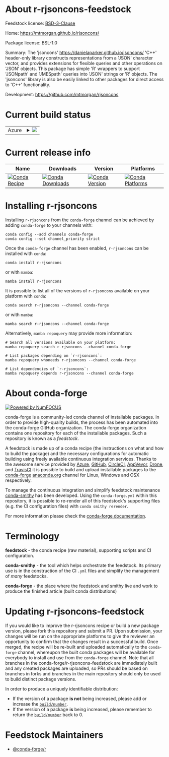 About r-rjsoncons-feedstock
===========================

Feedstock license: [BSD-3-Clause](https://github.com/conda-forge/r-rjsoncons-feedstock/blob/main/LICENSE.txt)

Home: https://mtmorgan.github.io/rjsoncons/

Package license: BSL-1.0

Summary: The 'jsoncons' <https://danielaparker.github.io/jsoncons/> 'C++' header-only library constructs representations from a 'JSON' character vector, and provides extensions for flexible queries and other operations on 'JSON' objects. This package has simple 'R' wrappers to support 'JSONpath' and 'JMESpath' queries into 'JSON' strings or 'R' objects. The 'jsoncons' library is also be easily linked to other packages for direct access to 'C++' functionality.

Development: https://github.com/mtmorgan/rjsoncons

Current build status
====================


<table>
    
  <tr>
    <td>Azure</td>
    <td>
      <details>
        <summary>
          <a href="https://dev.azure.com/conda-forge/feedstock-builds/_build/latest?definitionId=17887&branchName=main">
            <img src="https://dev.azure.com/conda-forge/feedstock-builds/_apis/build/status/r-rjsoncons-feedstock?branchName=main">
          </a>
        </summary>
        <table>
          <thead><tr><th>Variant</th><th>Status</th></tr></thead>
          <tbody><tr>
              <td>linux_64_r_base4.2</td>
              <td>
                <a href="https://dev.azure.com/conda-forge/feedstock-builds/_build/latest?definitionId=17887&branchName=main">
                  <img src="https://dev.azure.com/conda-forge/feedstock-builds/_apis/build/status/r-rjsoncons-feedstock?branchName=main&jobName=linux&configuration=linux%20linux_64_r_base4.2" alt="variant">
                </a>
              </td>
            </tr><tr>
              <td>linux_64_r_base4.3</td>
              <td>
                <a href="https://dev.azure.com/conda-forge/feedstock-builds/_build/latest?definitionId=17887&branchName=main">
                  <img src="https://dev.azure.com/conda-forge/feedstock-builds/_apis/build/status/r-rjsoncons-feedstock?branchName=main&jobName=linux&configuration=linux%20linux_64_r_base4.3" alt="variant">
                </a>
              </td>
            </tr><tr>
              <td>osx_64_r_base4.2</td>
              <td>
                <a href="https://dev.azure.com/conda-forge/feedstock-builds/_build/latest?definitionId=17887&branchName=main">
                  <img src="https://dev.azure.com/conda-forge/feedstock-builds/_apis/build/status/r-rjsoncons-feedstock?branchName=main&jobName=osx&configuration=osx%20osx_64_r_base4.2" alt="variant">
                </a>
              </td>
            </tr><tr>
              <td>osx_64_r_base4.3</td>
              <td>
                <a href="https://dev.azure.com/conda-forge/feedstock-builds/_build/latest?definitionId=17887&branchName=main">
                  <img src="https://dev.azure.com/conda-forge/feedstock-builds/_apis/build/status/r-rjsoncons-feedstock?branchName=main&jobName=osx&configuration=osx%20osx_64_r_base4.3" alt="variant">
                </a>
              </td>
            </tr><tr>
              <td>win_64</td>
              <td>
                <a href="https://dev.azure.com/conda-forge/feedstock-builds/_build/latest?definitionId=17887&branchName=main">
                  <img src="https://dev.azure.com/conda-forge/feedstock-builds/_apis/build/status/r-rjsoncons-feedstock?branchName=main&jobName=win&configuration=win%20win_64_" alt="variant">
                </a>
              </td>
            </tr>
          </tbody>
        </table>
      </details>
    </td>
  </tr>
</table>

Current release info
====================

| Name | Downloads | Version | Platforms |
| --- | --- | --- | --- |
| [![Conda Recipe](https://img.shields.io/badge/recipe-r--rjsoncons-green.svg)](https://anaconda.org/conda-forge/r-rjsoncons) | [![Conda Downloads](https://img.shields.io/conda/dn/conda-forge/r-rjsoncons.svg)](https://anaconda.org/conda-forge/r-rjsoncons) | [![Conda Version](https://img.shields.io/conda/vn/conda-forge/r-rjsoncons.svg)](https://anaconda.org/conda-forge/r-rjsoncons) | [![Conda Platforms](https://img.shields.io/conda/pn/conda-forge/r-rjsoncons.svg)](https://anaconda.org/conda-forge/r-rjsoncons) |

Installing r-rjsoncons
======================

Installing `r-rjsoncons` from the `conda-forge` channel can be achieved by adding `conda-forge` to your channels with:

```
conda config --add channels conda-forge
conda config --set channel_priority strict
```

Once the `conda-forge` channel has been enabled, `r-rjsoncons` can be installed with `conda`:

```
conda install r-rjsoncons
```

or with `mamba`:

```
mamba install r-rjsoncons
```

It is possible to list all of the versions of `r-rjsoncons` available on your platform with `conda`:

```
conda search r-rjsoncons --channel conda-forge
```

or with `mamba`:

```
mamba search r-rjsoncons --channel conda-forge
```

Alternatively, `mamba repoquery` may provide more information:

```
# Search all versions available on your platform:
mamba repoquery search r-rjsoncons --channel conda-forge

# List packages depending on `r-rjsoncons`:
mamba repoquery whoneeds r-rjsoncons --channel conda-forge

# List dependencies of `r-rjsoncons`:
mamba repoquery depends r-rjsoncons --channel conda-forge
```


About conda-forge
=================

[![Powered by
NumFOCUS](https://img.shields.io/badge/powered%20by-NumFOCUS-orange.svg?style=flat&colorA=E1523D&colorB=007D8A)](https://numfocus.org)

conda-forge is a community-led conda channel of installable packages.
In order to provide high-quality builds, the process has been automated into the
conda-forge GitHub organization. The conda-forge organization contains one repository
for each of the installable packages. Such a repository is known as a *feedstock*.

A feedstock is made up of a conda recipe (the instructions on what and how to build
the package) and the necessary configurations for automatic building using freely
available continuous integration services. Thanks to the awesome service provided by
[Azure](https://azure.microsoft.com/en-us/services/devops/), [GitHub](https://github.com/),
[CircleCI](https://circleci.com/), [AppVeyor](https://www.appveyor.com/),
[Drone](https://cloud.drone.io/welcome), and [TravisCI](https://travis-ci.com/)
it is possible to build and upload installable packages to the
[conda-forge](https://anaconda.org/conda-forge) [anaconda.org](https://anaconda.org/)
channel for Linux, Windows and OSX respectively.

To manage the continuous integration and simplify feedstock maintenance
[conda-smithy](https://github.com/conda-forge/conda-smithy) has been developed.
Using the ``conda-forge.yml`` within this repository, it is possible to re-render all of
this feedstock's supporting files (e.g. the CI configuration files) with ``conda smithy rerender``.

For more information please check the [conda-forge documentation](https://conda-forge.org/docs/).

Terminology
===========

**feedstock** - the conda recipe (raw material), supporting scripts and CI configuration.

**conda-smithy** - the tool which helps orchestrate the feedstock.
                   Its primary use is in the construction of the CI ``.yml`` files
                   and simplify the management of *many* feedstocks.

**conda-forge** - the place where the feedstock and smithy live and work to
                  produce the finished article (built conda distributions)


Updating r-rjsoncons-feedstock
==============================

If you would like to improve the r-rjsoncons recipe or build a new
package version, please fork this repository and submit a PR. Upon submission,
your changes will be run on the appropriate platforms to give the reviewer an
opportunity to confirm that the changes result in a successful build. Once
merged, the recipe will be re-built and uploaded automatically to the
`conda-forge` channel, whereupon the built conda packages will be available for
everybody to install and use from the `conda-forge` channel.
Note that all branches in the conda-forge/r-rjsoncons-feedstock are
immediately built and any created packages are uploaded, so PRs should be based
on branches in forks and branches in the main repository should only be used to
build distinct package versions.

In order to produce a uniquely identifiable distribution:
 * If the version of a package **is not** being increased, please add or increase
   the [``build/number``](https://docs.conda.io/projects/conda-build/en/latest/resources/define-metadata.html#build-number-and-string).
 * If the version of a package **is** being increased, please remember to return
   the [``build/number``](https://docs.conda.io/projects/conda-build/en/latest/resources/define-metadata.html#build-number-and-string)
   back to 0.

Feedstock Maintainers
=====================

* [@conda-forge/r](https://github.com/conda-forge/r/)

